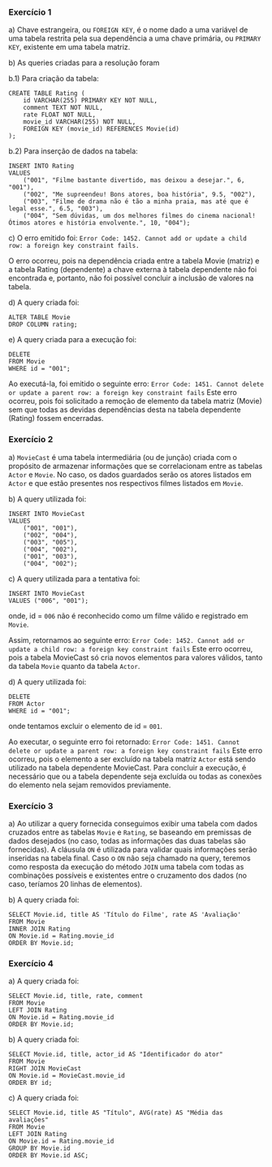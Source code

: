 ### Exercício 1
a) Chave estrangeira, ou `FOREIGN KEY`, é o nome dado a uma variável de uma tabela restrita pela sua
dependência a uma chave primária, ou `PRIMARY KEY`, existente em uma tabela matriz.

b) As queries criadas para a resolução foram

b.1) Para criação da tabela:
```
CREATE TABLE Rating (
    id VARCHAR(255) PRIMARY KEY NOT NULL,
    comment TEXT NOT NULL,
    rate FLOAT NOT NULL,
    movie_id VARCHAR(255) NOT NULL,
    FOREIGN KEY (movie_id) REFERENCES Movie(id)
);
```

b.2) Para inserção de dados na tabela:
```
INSERT INTO Rating
VALUES
    ("001", "Filme bastante divertido, mas deixou a desejar.", 6, "001"),
    ("002", "Me supreendeu! Bons atores, boa história", 9.5, "002"),
    ("003", "Filme de drama não é tão a minha praia, mas até que é legal esse.", 6.5, "003"),
    ("004", "Sem dúvidas, um dos melhores filmes do cinema nacional! Ótimos atores e história envolvente.", 10, "004");
```

c) O erro emitido foi: 
`Error Code: 1452. Cannot add or update a child row: a foreign key constraint fails.`

O erro ocorreu, pois na dependência criada entre a tabela Movie (matriz) e a tabela Rating (dependente) a chave externa à
tabela dependente não foi encontrada e, portanto, não foi possível concluir a inclusão de valores na tabela.

d) A query criada foi:
```
ALTER TABLE Movie
DROP COLUMN rating;
```

e) A query criada para a execução foi:
```
DELETE
FROM Movie
WHERE id = "001";
```

Ao executá-la, foi emitido o seguinte erro: `Error Code: 1451. Cannot delete or update a parent row: a foreign key constraint fails`
Este erro ocorreu, pois foi solicitado a remoção de elemento da tabela matriz (Movie) sem que todas as devidas dependências desta 
na tabela dependente (Rating) fossem encerradas.

### Exercício 2
a) `MovieCast` é uma tabela intermediária (ou de junção) criada com o propósito de armazenar informações que se correlacionam entre
as tabelas `Actor` e `Movie`. No caso, os dados guardados serão os atores listados em `Actor` e que estão presentes nos respectivos
filmes listados em `Movie`. 

b) A query utilizada foi:
```
INSERT INTO MovieCast
VALUES
    ("001", "001"),
    ("002", "004"),
    ("003", "005"),
    ("004", "002"),
    ("001", "003"),
    ("004", "002");
```

c) A query utilizada para a tentativa foi:
```
INSERT INTO MovieCast
VALUES ("006", "001");
```
onde, id = `006` não é reconhecido como um filme válido e registrado em `Movie`.

Assim, retornamos ao seguinte erro: `Error Code: 1452. Cannot add or update a child row: a foreign key constraint fails`
Este erro ocorreu, pois a tabela MovieCast só cria novos elementos para valores válidos, tanto da tabela `Movie` quanto da
tabela `Actor`.

d) A query utilizada foi:
```
DELETE
FROM Actor
WHERE id = "001";
```
onde tentamos excluir o elemento de id = `001`.

Ao executar, o seguinte erro foi retornado: `Error Code: 1451. Cannot delete or update a parent row: a foreign key constraint fails`
Este erro ocorreu, pois o elemento a ser excluído na tabela matriz `Actor` está sendo utilizado na tabela dependente MovieCast. 
Para concluir a execução, é necessário que ou a tabela dependente seja excluída ou todas as conexões do elemento nela sejam removidos 
previamente.

### Exercício 3 
a) Ao utilizar a query fornecida conseguimos exibir uma tabela com dados cruzados entre as tabelas `Movie` e `Rating`, se baseando em
premissas de dados desejados (no caso, todas as informações das duas tabelas são fornecidas). A cláusula `ON` é utilizada para validar
quais informações serão inseridas na tabela final. Caso o `ON` não seja chamado na query, teremos como resposta da execução do método
`JOIN` uma tabela com todas as combinações possíveis e existentes entre o cruzamento dos dados (no caso, teríamos 20 linhas de elementos).

b) A query criada foi:
```
SELECT Movie.id, title AS 'Título do Filme', rate AS 'Avaliação'
FROM Movie 
INNER JOIN Rating
ON Movie.id = Rating.movie_id
ORDER BY Movie.id;
```

### Exercício 4
a) A query criada foi:
```
SELECT Movie.id, title, rate, comment
FROM Movie
LEFT JOIN Rating
ON Movie.id = Rating.movie_id
ORDER BY Movie.id;
```

b) A query criada foi:
```
SELECT Movie.id, title, actor_id AS "Identificador do ator"
FROM Movie
RIGHT JOIN MovieCast
ON Movie.id = MovieCast.movie_id
ORDER BY id;
```

c) A query criada foi:
```
SELECT Movie.id, title AS "Título", AVG(rate) AS "Média das avaliações"
FROM Movie
LEFT JOIN Rating
ON Movie.id = Rating.movie_id
GROUP BY Movie.id
ORDER BY Movie.id ASC;
```
